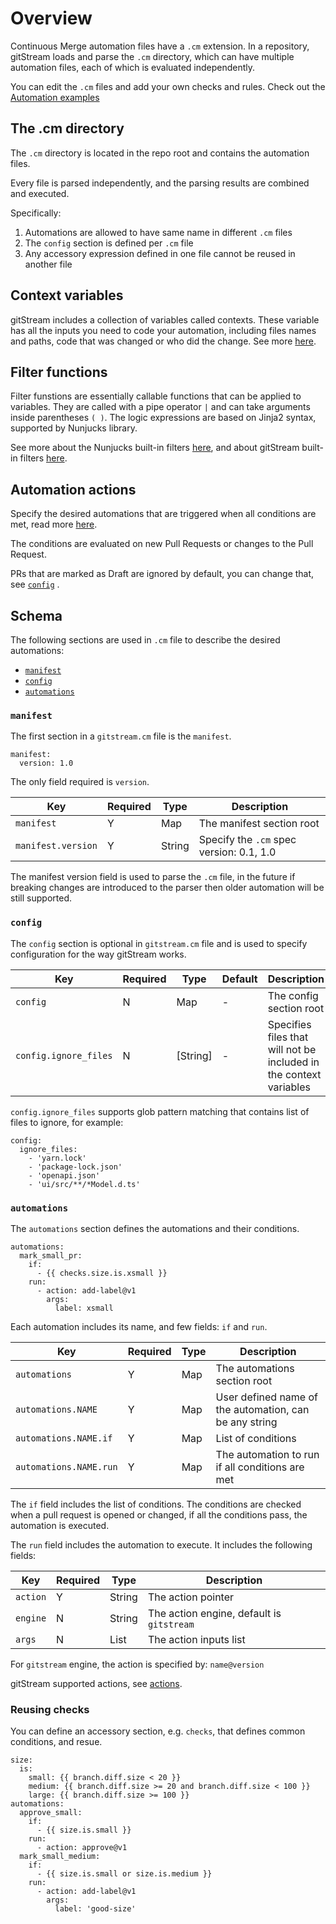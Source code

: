 # Overview

Continuous Merge automation files have a `.cm` extension. In a repository,  gitStream loads and parse the `.cm` directory, which can have multiple automation files, each of which is evaluated independently.

You can edit the `.cm` files and add your own checks and rules. Check out the [Automation examples](examples)

## The .cm directory

The `.cm` directory is located in the repo root and contains the automation files. 

Every file is parsed independently, and the parsing results are combined and executed.

Specifically:

1. Automations are allowed to have same name in different `.cm` files
2. The `config` section is defined per `.cm` file
3. Any accessory expression defined in one file cannot be reused in another file 

## Context variables

gitStream includes a collection of variables called contexts. These variable has all the inputs you need to code your automation, including files names and paths, code that was changed or who did the change.
See more [here](context-variables).

## Filter functions

Filter funstions are essentially callable functions that can be applied to variables. They are called with a pipe operator `|` and can take arguments inside parentheses `( )`. The logic expressions are based on Jinja2 syntax, supported by Nunjucks library.

See more about the Nunjucks built-in filters [here](https://mozilla.github.io/nunjucks/templating.html#builtin-filters), and about gitStream built-in filters [here](filter-functions).

## Automation actions

Specify the desired automations that are triggered when all conditions are met, read more [here](automation-actions).

The conditions are evaluated on new Pull Requests or changes to the Pull Request. 

PRs that are marked as Draft are ignored by default, you can change that, see [`config`](#config) .

## Schema

The following sections are used in `.cm` file to describe the desired automations:

- [`manifest`](#manifest)
- [`config`](#config)
- [`automations`](#automations)

### `manifest`

The first section in a `gitstream.cm` file is the `manifest`.

```yaml+jinja
manifest: 
  version: 1.0
```

The only field required is `version`.

| Key         | Required | Type    | Description                              |
| ----------- | ---------|---------|----------------------------------------- |
| `manifest`         | Y        | Map     | The manifest section root                |
| `manifest.version` | Y        | String  | Specify the `.cm` spec version: 0.1, 1.0 |

The manifest version field is used to parse the `.cm` file, in the future if breaking changes are introduced to the parser then older automation will be still supported.

### `config`

The `config` section is optional in `gitstream.cm` file and is used to specify configuration for the way gitStream works.

| Key         | Required | Type    |  Default | Description                              |
| ----------- | ---------|---------|----------|------------------------------ |
| `config`              | N | Map   | - | The config section root                |
| `config.ignore_files` | N | [String]   | - | Specifies files that will not be included in the context variables |

`config.ignore_files` supports glob pattern matching that contains list of files to ignore, for example:

```yaml+jinja
config:
  ignore_files:
    - 'yarn.lock'
    - 'package-lock.json'
    - 'openapi.json'
    - 'ui/src/**/*Model.d.ts'
```

### `automations` 

The `automations` section defines the automations and their conditions. 

```yaml+jinja
automations:
  mark_small_pr:
    if:
      - {{ checks.size.is.xsmall }}
    run:
      - action: add-label@v1
        args:
          label: xsmall
```

Each automation includes its name, and few fields: `if` and `run`.

| Key        | Required  | Type    | Description                                     |
|------------|-----------|---------|------------------------------------------------ |
| `automations`  | Y        | Map     | The automations section root     |
| `automations.NAME`     | Y | Map | User defined name of the automation, can be any string       |
| `automations.NAME.if`  | Y | Map | List of conditions                               |
| `automations.NAME.run` | Y | Map | The automation to run if all conditions are met |

The `if` field includes the list of conditions. The conditions are checked when a pull request 
is opened or changed, if all the conditions pass, the automation is executed.

The `run` field includes the automation to execute. It includes the following fields:

| Key         | Required | Type    | Description                                     |
| ----------- | ---------|---------|------------------------------------------------ |
| `action`    | Y        | String  | The action pointer                              |
| `engine`    | N        | String  | The action engine, default is `gitstream`       |
| `args`      | N        | List    | The action inputs list                          |

For `gitstream` engine, the action is specified by: `name@version`

gitStream supported actions, see [actions](automation-actions).

### Reusing checks

You can define an accessory section, e.g. `checks`, that defines common conditions, and resue.  

```yaml+jinja
size:
  is:
    small: {{ branch.diff.size < 20 }}
    medium: {{ branch.diff.size >= 20 and branch.diff.size < 100 }}
    large: {{ branch.diff.size >= 100 }}
automations:
  approve_small:
    if:
      - {{ size.is.small }}
    run:
      - action: approve@v1
  mark_small_medium:
    if:
      - {{ size.is.small or size.is.medium }}
    run:
      - action: add-label@v1
        args:
          label: 'good-size'

```